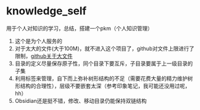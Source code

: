 # knowledge_self
用于个人对知识的学习，总结，搭建一个pkm（个人知识管理）
1. 这个是为个人服务的
2. 对于太大的文件(大于100M)，就不进入这个项目了，github对文件上限进行了限制，[github关于大文件](https://docs.github.com/zh/repositories/working-with-files/managing-large-files/about-large-files-on-github)
3. 目录的定义尽量保存原子性，同个目录下要互斥，子目录要属于上一级目录的子集
4. 利用标签来管理，自下而上弥补树形结构的不足（需要花费大量的精力维护树形结构的合理性），层级不要嵌套太深（参考印象笔记，我可能还没用过呢，hh）
5. Obsidian还是挺不错，修改、移动目录仍能保持双链结构